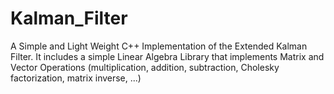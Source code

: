 # Kalman_Filter
A Simple and Light Weight C++ Implementation of the Extended Kalman Filter.
It includes a simple Linear Algebra Library that implements Matrix and Vector Operations (multiplication, addition, subtraction, Cholesky factorization, matrix inverse, ...)
